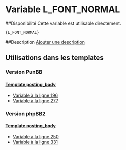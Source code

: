 # Variable L_FONT_NORMAL

##Disponibilité
Cette variable est utilisable directement.

```html
{L_FONT_NORMAL}
```

##Description
[Ajouter une description](https://fa-tvars.appspot.com/var/L_FONT_NORMAL)

## Utilisations dans les templates

### Version PunBB

#### [Template posting_body](punbb/posting_body.md#readme)
* [Variable &agrave; la ligne 196](../punbb/posting_body.tpl#L196)
* [Variable &agrave; la ligne 277](../punbb/posting_body.tpl#L277)

### Version phpBB2

#### [Template posting_body](subsilver/posting_body.md#readme)
* [Variable &agrave; la ligne 250](../subsilver/posting_body.tpl#L250)
* [Variable &agrave; la ligne 331](../subsilver/posting_body.tpl#L331)